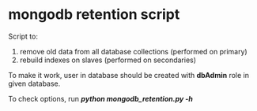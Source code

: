 mongodb retention script
========================

Script to:
1. remove old data from all database collections (performed on primary)
2. rebuild indexes on slaves (performed on secondaries)

To make it work, user in database should be created with **dbAdmin** role
in given database.

To check options, run _**python mongodb_retention.py -h**_